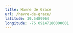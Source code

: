 ```yaml
---
title: Havre de Grace
url: /havre-de-grace/
latitude: 39.5489964
longitude: -76.09147180000001
---
```

